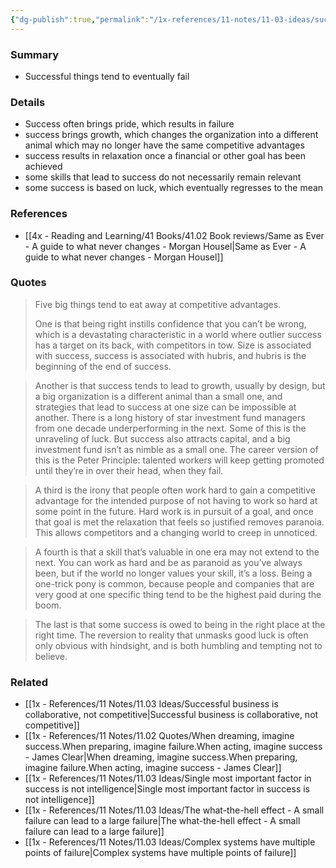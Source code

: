 ```yaml
---
{"dg-publish":true,"permalink":"/1x-references/11-notes/11-03-ideas/success-seeds-failure-which-in-turn-sows-the-seeds-for-success/","title":"Success seeds failure, which in turn sows the seeds for success","created":"2025-07-12T21:36:47.541+03:00","updated":"2025-07-12T22:29:30.163+03:00"}
---
```



### Summary
- Successful things tend to eventually fail

### Details
- Success often brings pride, which results in failure
- success brings growth, which changes the organization into a different animal which may no longer have the same competitive advantages
- success results in relaxation once a financial or other goal has been achieved
- some skills that lead to success do not necessarily remain relevant
- some success is based on luck, which eventually regresses to the mean

### References
- [[4x - Reading and Learning/41 Books/41.02 Book reviews/Same as Ever - A guide to what never changes - Morgan Housel\|Same as Ever - A guide to what never changes - Morgan Housel]]

### Quotes
> Five big things tend to eat away at competitive advantages.
> 
> One is that being right instills confidence that you can’t be wrong, which is a devastating characteristic in a world where outlier success has a target on its back, with competitors in tow. Size is associated with success, success is associated with hubris, and hubris is the beginning of the end of success.

> Another is that success tends to lead to growth, usually by design, but a big organization is a different animal than a small one, and strategies that lead to success at one size can be impossible at another. There is a long history of star investment fund managers from one decade underperforming in the next. Some of this is the unraveling of luck. But success also attracts capital, and a big investment fund isn’t as nimble as a small one. The career version of this is the Peter Principle: talented workers will keep getting promoted until they’re in over their head, when they fail.

> A third is the irony that people often work hard to gain a competitive advantage for the intended purpose of not having to work so hard at some point in the future. Hard work is in pursuit of a goal, and once that goal is met the relaxation that feels so justified removes paranoia. This allows competitors and a changing world to creep in unnoticed.

> A fourth is that a skill that’s valuable in one era may not extend to the next. You can work as hard and be as paranoid as you’ve always been, but if the world no longer values your skill, it’s a loss. Being a one-trick pony is common, because people and companies that are very good at one specific thing tend to be the highest paid during the boom.

> The last is that some success is owed to being in the right place at the right time. The reversion to reality that unmasks good luck is often only obvious with hindsight, and is both humbling and tempting not to believe.


### Related
- [[1x - References/11 Notes/11.03 Ideas/Successful business is collaborative, not competitive\|Successful business is collaborative, not competitive]]
- [[1x - References/11 Notes/11.02 Quotes/When dreaming, imagine success.When preparing, imagine failure.When acting, imagine success - James Clear\|When dreaming, imagine success.When preparing, imagine failure.When acting, imagine success - James Clear]]
- [[1x - References/11 Notes/11.03 Ideas/Single most important factor in success is not intelligence\|Single most important factor in success is not intelligence]]
- [[1x - References/11 Notes/11.03 Ideas/The what-the-hell effect - A small failure can lead to a large failure\|The what-the-hell effect - A small failure can lead to a large failure]]
- [[1x - References/11 Notes/11.03 Ideas/Complex systems have multiple points of failure\|Complex systems have multiple points of failure]]